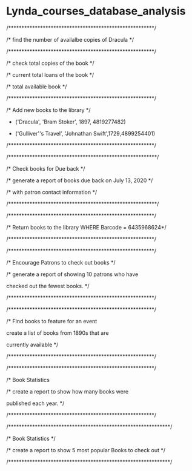 # Lynda_courses_database_analysis


/*******************************************************/

/* find the number of availalbe copies of Dracula      */

/*******************************************************/



/* check total copies of the book */



/* current total loans of the book */



/* total available book */


/*******************************************************/

/* Add new books to the library                        */

- ('Dracula', 'Bram Stoker', 1897, 4819277482)

- ('Gulliver''s Travel', 'Johnathan Swift',1729,4899254401)

/*******************************************************/



/********************************************************/

/* Check books for Due back                             */

/* generate a report of books due back on July 13, 2020 */

/* with patron contact information                      */

/********************************************************/



/*******************************************************/

/* Return books to the library WHERE Barcode = 6435968624*/

/*******************************************************/



/*******************************************************/

/* Encourage Patrons to check out books                */

/* generate a report of showing 10 patrons who have

checked out the fewest books.                          */

/*******************************************************/



/*******************************************************/

/* Find books to feature for an event                  

 create a list of books from 1890s that are

 currently available                                    */

/*******************************************************/



/*******************************************************/

/* Book Statistics 

/* create a report to show how many books were 

published each year.                                    */

/*******************************************************/



/*************************************************************/

/* Book Statistics                                           */

/* create a report to show 5 most popular Books to check out */

/*************************************************************/
